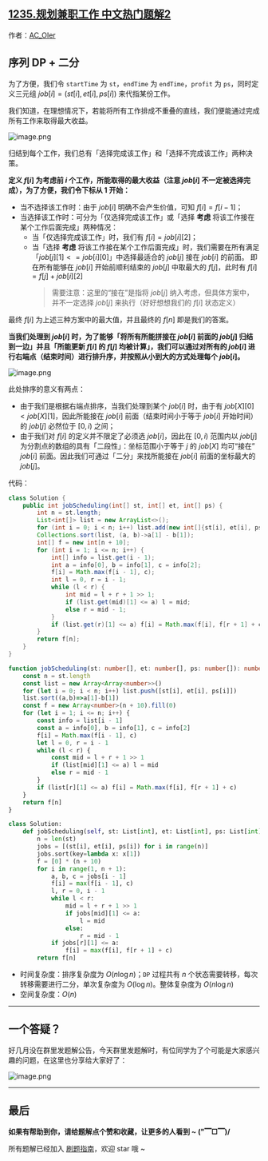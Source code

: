 ## [1235.规划兼职工作 中文热门题解2](https://leetcode.cn/problems/maximum-profit-in-job-scheduling/solutions/100000/by-ac_oier-rgup)

作者：[AC_OIer](https://leetcode.cn/u/AC_OIer)

## 序列 DP + 二分

为了方便，我们令 `startTime` 为 `st`，`endTime` 为 `endTime`，`profit` 为 `ps`，同时定义三元组 $job[i] = (st[i], et[i], ps[i])$ 来代指某份工作。

我们知道，在理想情况下，若能将所有工作排成不重叠的直线，我们便能通过完成所有工作来取得最大收益。

![image.png](https://pic.leetcode.cn/1666400800-lPFoHa-image.png)

归结到每个工作，我们总有「选择完成该工作」和「选择不完成该工作」两种决策。

**定义 $f[i]$ 为考虑前 $i$ 个工作，所能取得的最大收益（注意 $job[i]$ 不一定被选择完成），为了方便，我们令下标从 $1$ 开始：**

* 当不选择该工作时：由于 $job[i]$ 明确不会产生价值，可知 $f[i] = f[i - 1]$；
* 当选择该工作时：可分为「仅选择完成该工作」或「选择 **考虑** 将该工作接在某个工作后面完成」两种情况：
    * 当「仅选择完成该工作」时，我们有 $f[i] = job[i][2]$；
    * 当「选择 **考虑** 将该工作接在某个工作后面完成」时，我们需要在所有满足「$job[j][1] <= job[i][0]$」中选择最适合的 $job[j]$ 接在 $job[i]$ 的前面。
    即在所有能够在 $job[i]$ 开始前顺利结束的 $job[j]$ 中取最大的 $f[j]$，此时有 $f[i] = f[j] + job[i][2]$
        > 需要注意：这里的“接在”是指将 $job[j]$ 纳入考虑，但具体方案中，并不一定选择 $job[j]$ 来执行（好好想想我们的 $f[i]$ 状态定义）

最终 $f[i]$ 为上述三种方案中的最大值，并且最终的 $f[n]$ 即是我们的答案。

**当我们处理到 $job[i]$ 时，为了能够「将所有所能拼接在 $job[i]$ 前面的 $job[j]$ 归结到一边」并且「所能更新 $f[i]$ 的 $f[j]$ 均被计算」，我们可以通过对所有的 $job[i]$ 进行右端点（结束时间）进行排升序，并按照从小到大的方式处理每个 $job[i]$。**

![image.png](https://pic.leetcode.cn/1666401661-okRwsD-image.png)

此处排序的意义有两点：

* 由于我们是根据右端点排序，当我们处理到某个 $job[i]$ 时，由于有 $job[X][0] < job[X][1]$，因此所能接在 $job[i]$ 前面（结束时间小于等于 $job[i]$ 开始时间）的 $job[j]$ 必然位于 $[0, i)$ 之间；
* 由于我们对 $f[i]$ 的定义并不限定了必须选 $job[i]$，因此在 $[0, i)$ 范围内以 $job[j]$ 为分割点的数组的具有「二段性」：坐标范围小于等于 $j$ 的 $job[X]$ 均可“接在” $job[i]$ 前面。因此我们可通过「二分」来找所能接在 $job[i]$ 前面的坐标最大的 $job[j]$。

代码：
```Java []
class Solution {
    public int jobScheduling(int[] st, int[] et, int[] ps) {
        int n = st.length;
        List<int[]> list = new ArrayList<>();
        for (int i = 0; i < n; i++) list.add(new int[]{st[i], et[i], ps[i]});
        Collections.sort(list, (a, b)->a[1] - b[1]);
        int[] f = new int[n + 10];
        for (int i = 1; i <= n; i++) {
            int[] info = list.get(i - 1);
            int a = info[0], b = info[1], c = info[2];
            f[i] = Math.max(f[i - 1], c);
            int l = 0, r = i - 1;
            while (l < r) {
                int mid = l + r + 1 >> 1;
                if (list.get(mid)[1] <= a) l = mid;
                else r = mid - 1;
            }
            if (list.get(r)[1] <= a) f[i] = Math.max(f[i], f[r + 1] + c);
        }
        return f[n];
    }
}
```
```TypeScript []
function jobScheduling(st: number[], et: number[], ps: number[]): number {
    const n = st.length
    const list = new Array<Array<number>>()
    for (let i = 0; i < n; i++) list.push([st[i], et[i], ps[i]])
    list.sort((a,b)=>a[1]-b[1])
    const f = new Array<number>(n + 10).fill(0)
    for (let i = 1; i <= n; i++) {
        const info = list[i - 1]
        const a = info[0], b = info[1], c = info[2]
        f[i] = Math.max(f[i - 1], c)
        let l = 0, r = i - 1
        while (l < r) {
            const mid = l + r + 1 >> 1
            if (list[mid][1] <= a) l = mid
            else r = mid - 1
        }
        if (list[r][1] <= a) f[i] = Math.max(f[i], f[r + 1] + c)
    }
    return f[n]
}
```
```Python []
class Solution:
    def jobScheduling(self, st: List[int], et: List[int], ps: List[int]) -> int:
        n = len(st)
        jobs = [(st[i], et[i], ps[i]) for i in range(n)]
        jobs.sort(key=lambda x: x[1])
        f = [0] * (n + 10)
        for i in range(1, n + 1):
            a, b, c = jobs[i - 1]
            f[i] = max(f[i - 1], c)
            l, r = 0, i - 1
            while l < r:
                mid = l + r + 1 >> 1
                if jobs[mid][1] <= a:
                    l = mid
                else:
                    r = mid - 1
            if jobs[r][1] <= a:
                f[i] = max(f[i], f[r + 1] + c)
        return f[n]
```
* 时间复杂度：排序复杂度为 $O(n\log{n})$；`DP` 过程共有 $n$ 个状态需要转移，每次转移需要进行二分，单次复杂度为 $O(\log{n})$。整体复杂度为 $O(n\log{n})$
* 空间复杂度：$O(n)$

---

## 一个答疑？

好几月没在群里发题解公告，今天群里发题解时，有位同学为了个可能是大家感兴趣的问题，在这里也分享给大家好了：

![image.png](https://pic.leetcode.cn/1666406805-iOdwbu-image.png)

---

## 最后

**如果有帮助到你，请给题解点个赞和收藏，让更多的人看到 ~ ("▔□▔)/**

所有题解已经加入 [刷题指南](https://github.com/SharingSource/LogicStack-LeetCode/wiki)，欢迎 star 哦 ~